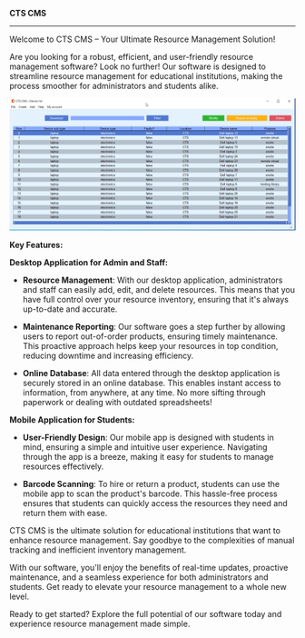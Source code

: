 **CTS CMS**

---

Welcome to CTS CMS – Your Ultimate Resource Management Solution!

Are you looking for a robust, efficient, and user-friendly resource management software? Look no further! Our software is designed to streamline resource management for educational institutions, making the process smoother for administrators and students alike.

![screenshot](FsKV2XcosA.png)

**Key Features:**

**Desktop Application for Admin and Staff:**

- **Resource Management**: With our desktop application, administrators and staff can easily add, edit, and delete resources. This means that you have full control over your resource inventory, ensuring that it's always up-to-date and accurate.

- **Maintenance Reporting**: Our software goes a step further by allowing users to report out-of-order products, ensuring timely maintenance. This proactive approach helps keep your resources in top condition, reducing downtime and increasing efficiency.

- **Online Database**: All data entered through the desktop application is securely stored in an online database. This enables instant access to information, from anywhere, at any time. No more sifting through paperwork or dealing with outdated spreadsheets!

**Mobile Application for Students:**

- **User-Friendly Design**: Our mobile app is designed with students in mind, ensuring a simple and intuitive user experience. Navigating through the app is a breeze, making it easy for students to manage resources effectively.

- **Barcode Scanning**: To hire or return a product, students can use the mobile app to scan the product's barcode. This hassle-free process ensures that students can quickly access the resources they need and return them with ease.

CTS CMS is the ultimate solution for educational institutions that want to enhance resource management. Say goodbye to the complexities of manual tracking and inefficient inventory management.

With our software, you'll enjoy the benefits of real-time updates, proactive maintenance, and a seamless experience for both administrators and students. Get ready to elevate your resource management to a whole new level.

Ready to get started? Explore the full potential of our software today and experience resource management made simple.

